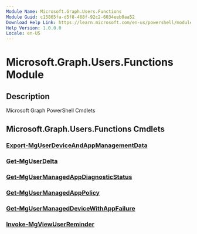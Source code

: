 ```yaml
---
Module Name: Microsoft.Graph.Users.Functions
Module Guid: c15865fa-d5f8-468f-92c2-6034eeb0aa52
Download Help Link: https://learn.microsoft.com/en-us/powershell/module/microsoft.graph.users.functions/?view=graph-powershell-1.0
Help Version: 1.0.0.0
Locale: en-US
---
```


# Microsoft.Graph.Users.Functions Module
## Description
Microsoft Graph PowerShell Cmdlets

## Microsoft.Graph.Users.Functions Cmdlets
### [Export-MgUserDeviceAndAppManagementData](Export-MgUserDeviceAndAppManagementData.md)

### [Get-MgUserDelta](Get-MgUserDelta.md)

### [Get-MgUserManagedAppDiagnosticStatus](Get-MgUserManagedAppDiagnosticStatus.md)

### [Get-MgUserManagedAppPolicy](Get-MgUserManagedAppPolicy.md)

### [Get-MgUserManagedDeviceWithAppFailure](Get-MgUserManagedDeviceWithAppFailure.md)

### [Invoke-MgViewUserReminder](Invoke-MgViewUserReminder.md)




















